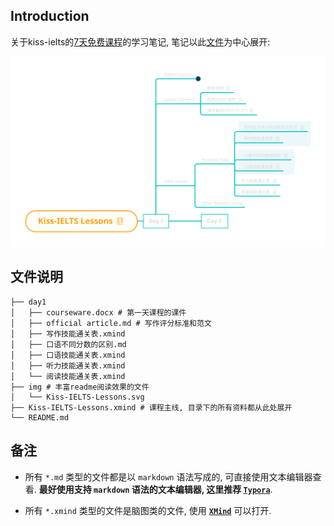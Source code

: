 ## Introduction

关于kiss-ielts的[7天免费课程](https://kissielts.com/courses/7-self-study/1-7-day-free-course)的学习笔记, 笔记以此[文件](kiss-ielts/Kiss-IELTS-Lessons.xmind)为中心展开:

![](./img/Kiss-IELTS-Lessons.svg)

## 文件说明

```
├── day1
│   ├── courseware.docx # 第一天课程的课件
│   ├── official article.md # 写作评分标准和范文
│   ├── 写作技能通关表.xmind
│   ├── 口语不同分数的区别.md
│   ├── 口语技能通关表.xmind
│   ├── 听力技能通关表.xmind
│   └── 阅读技能通关表.xmind
├── img # 丰富readme阅读效果的文件
│   └── Kiss-IELTS-Lessons.svg
├── Kiss-IELTS-Lessons.xmind # 课程主线, 目录下的所有资料都从此处展开
└── README.md
```



## 备注

- 所有 `*.md` 类型的文件都是以 `markdown` 语法写成的, 可直接使用文本编辑器查看. **最好使用支持 `markdown` 语法的文本编辑器, 这里推荐 [`Typora`](https://typora.io/)**.

- 所有 `*.xmind` 类型的文件是脑图类的文件, 使用 **[`XMind`](https://www.xmind.net/)** 可以打开.
